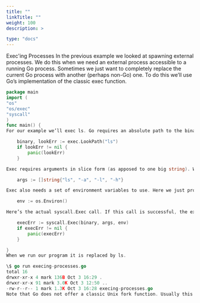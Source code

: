 ```yaml
---
title: ""
linkTitle: ""
weight: 100
description: >

type: "docs"
---
```


Exec'ing Processes
In the previous example we looked at spawning external processes. We do this when we need an external process accessible to a running Go process. Sometimes we just want to completely replace the current Go process with another (perhaps non-Go) one. To do this we’ll use Go’s implementation of the classic exec function.

```go
package main
import (
"os"
"os/exec"
"syscall"
)
func main() {
For our example we’ll exec ls. Go requires an absolute path to the binary we want to execute, so we’ll use exec.LookPath to find it (probably /bin/ls).

    binary, lookErr := exec.LookPath("ls")
    if lookErr != nil {
        panic(lookErr)
    }

Exec requires arguments in slice form (as apposed to one big string). We’ll give ls a few common arguments. Note that the first argument should be the program name.

    args := []string{"ls", "-a", "-l", "-h"}

Exec also needs a set of environment variables to use. Here we just provide our current environment.

    env := os.Environ()

Here’s the actual syscall.Exec call. If this call is successful, the execution of our process will end here and be replaced by the /bin/ls -a -l -h process. If there is an error we’ll get a return value.

    execErr := syscall.Exec(binary, args, env)
    if execErr != nil {
        panic(execErr)
    }

}
When we run our program it is replaced by ls.

\$ go run execing-processes.go
total 16
drwxr-xr-x 4 mark 136B Oct 3 16:29 .
drwxr-xr-x 91 mark 3.0K Oct 3 12:50 ..
-rw-r--r-- 1 mark 1.3K Oct 3 16:28 execing-processes.go
Note that Go does not offer a classic Unix fork function. Usually this isn’t an issue though, since starting goroutines, spawning processes, and exec’ing processes covers most use cases for fork.
```

